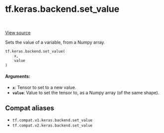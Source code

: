 <div itemscope itemtype="http://developers.google.com/ReferenceObject">
<meta itemprop="name" content="tf.keras.backend.set_value" />
<meta itemprop="path" content="Stable" />
</div>

# tf.keras.backend.set_value

<!-- Insert buttons and diff -->

<table class="tfo-notebook-buttons tfo-api" align="left">
</table>

<a target="_blank" href="/code/stable/tensorflow/python/keras/backend.py">View source</a>



Sets the value of a variable, from a Numpy array.

``` python
tf.keras.backend.set_value(
    x,
    value
)
```



<!-- Placeholder for "Used in" -->


#### Arguments:


* <b>`x`</b>: Tensor to set to a new value.
* <b>`value`</b>: Value to set the tensor to, as a Numpy array
    (of the same shape).

## Compat aliases

* `tf.compat.v1.keras.backend.set_value`
* `tf.compat.v2.keras.backend.set_value`

